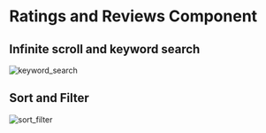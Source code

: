 # Ratings and Reviews Component

## Infinite scroll and keyword search

![keyword_search](screenshots/keyword_search_small.gif)

## Sort and Filter

![sort_filter](screenshots/sort_filter_small.gif)
